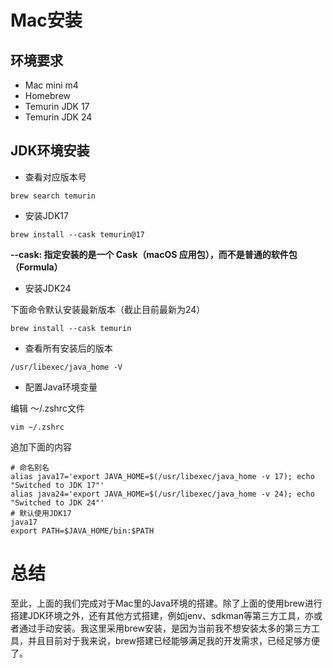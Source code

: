 # Mac安装

## 环境要求
- Mac mini m4
- Homebrew
- Temurin JDK 17
- Temurin JDK 24

## JDK环境安装

- 查看对应版本号

```shell
brew search temurin
```

- 安装JDK17

```shell
brew install --cask temurin@17
```
**--cask​​: 指定安装的是一个 ​​Cask​​（macOS 应用包），而不是普通的软件包（Formula）**


- 安装JDK24

下面命令默认安装最新版本（截止目前最新为24）

```shell
brew install --cask temurin
```

- 查看所有安装后的版本

```shell
/usr/libexec/java_home -V
```

- 配置Java环境变量

编辑 ～/.zshrc文件

```shell
vim ~/.zshrc
```

追加下面的内容

```text
# 命名别名
alias java17='export JAVA_HOME=$(/usr/libexec/java_home -v 17); echo "Switched to JDK 17"'
alias java24='export JAVA_HOME=$(/usr/libexec/java_home -v 24); echo "Switched to JDK 24"'
# 默认使用JDK17
java17
export PATH=$JAVA_HOME/bin:$PATH
```

# 总结
至此，上面的我们完成对于Mac里的Java环境的搭建。除了上面的使用brew进行搭建JDK环境之外，还有其他方式搭建，例如jenv、sdkman等第三方工具，亦或者通过手动安装。我这里采用brew安装，是因为当前我不想安装太多的第三方工具，并且目前对于我来说，brew搭建已经能够满足我的开发需求，已经足够方便了。
